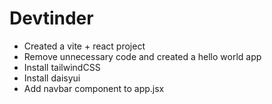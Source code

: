 # Devtinder

- Created a vite + react project
- Remove unnecessary code and created a hello world app
- Install tailwindCSS
- Install daisyui
- Add navbar component to app.jsx
